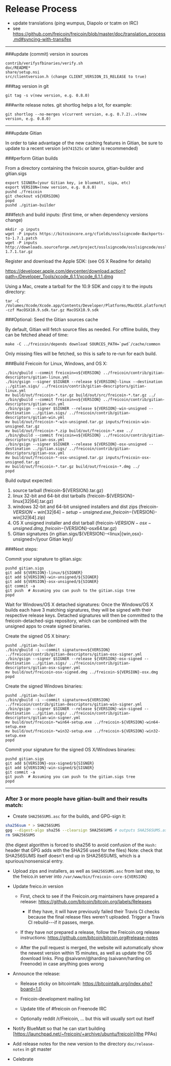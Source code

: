 Release Process
====================

* update translations (ping wumpus, Diapolo or tcatm on IRC)
* see https://github.com/freicoin/freicoin/blob/master/doc/translation_process.md#syncing-with-transifex

* * *

###update (commit) version in sources

	contrib/verifysfbinaries/verify.sh
	doc/README*
	share/setup.nsi
	src/clientversion.h (change CLIENT_VERSION_IS_RELEASE to true)

###tag version in git

	git tag -s v(new version, e.g. 0.8.0)

###write release notes. git shortlog helps a lot, for example:

	git shortlog --no-merges v(current version, e.g. 0.7.2)..v(new version, e.g. 0.8.0)

* * *

###update Gitian

 In order to take advantage of the new caching features in Gitian, be sure to update to a recent version (`e9741525c` or later is recommended)

###perform Gitian builds

 From a directory containing the freicoin source, gitian-builder and gitian.sigs
  
    export SIGNER=(your Gitian key, ie bluematt, sipa, etc)
	export VERSION=(new version, e.g. 0.8.0)
	pushd ./freicoin
	git checkout v${VERSION}
	popd
	pushd ./gitian-builder

###fetch and build inputs: (first time, or when dependency versions change)

	mkdir -p inputs
	wget -P inputs https://bitcoincore.org/cfields/osslsigncode-Backports-to-1.7.1.patch
	wget -P inputs http://downloads.sourceforge.net/project/osslsigncode/osslsigncode/osslsigncode-1.7.1.tar.gz

 Register and download the Apple SDK: (see OS X Readme for details)

 https://developer.apple.com/devcenter/download.action?path=/Developer_Tools/xcode_6.1.1/xcode_6.1.1.dmg

 Using a Mac, create a tarball for the 10.9 SDK and copy it to the inputs directory:

	tar -C /Volumes/Xcode/Xcode.app/Contents/Developer/Platforms/MacOSX.platform/Developer/SDKs/ -czf MacOSX10.9.sdk.tar.gz MacOSX10.9.sdk

###Optional: Seed the Gitian sources cache

  By default, Gitian will fetch source files as needed. For offline builds, they can be fetched ahead of time:

	make -C ../freicoin/depends download SOURCES_PATH=`pwd`/cache/common

  Only missing files will be fetched, so this is safe to re-run for each build.

###Build Freicoin for Linux, Windows, and OS X:

	./bin/gbuild --commit freicoin=v${VERSION} ../freicoin/contrib/gitian-descriptors/gitian-linux.yml
	./bin/gsign --signer $SIGNER --release ${VERSION}-linux --destination ../gitian.sigs/ ../freicoin/contrib/gitian-descriptors/gitian-linux.yml
	mv build/out/freicoin-*.tar.gz build/out/src/freicoin-*.tar.gz ../
	./bin/gbuild --commit freicoin=v${VERSION} ../freicoin/contrib/gitian-descriptors/gitian-win.yml
	./bin/gsign --signer $SIGNER --release ${VERSION}-win-unsigned --destination ../gitian.sigs/ ../freicoin/contrib/gitian-descriptors/gitian-win.yml
	mv build/out/freicoin-*-win-unsigned.tar.gz inputs/freicoin-win-unsigned.tar.gz
	mv build/out/freicoin-*.zip build/out/freicoin-*.exe ../
	./bin/gbuild --commit freicoin=v${VERSION} ../freicoin/contrib/gitian-descriptors/gitian-osx.yml
	./bin/gsign --signer $SIGNER --release ${VERSION}-osx-unsigned --destination ../gitian.sigs/ ../freicoin/contrib/gitian-descriptors/gitian-osx.yml
	mv build/out/freicoin-*-osx-unsigned.tar.gz inputs/freicoin-osx-unsigned.tar.gz
	mv build/out/freicoin-*.tar.gz build/out/freicoin-*.dmg ../
	popd
  Build output expected:

  1. source tarball (freicoin-${VERSION}.tar.gz)
  2. linux 32-bit and 64-bit dist tarballs (freicoin-${VERSION}-linux[32|64].tar.gz)
  3. windows 32-bit and 64-bit unsigned installers and dist zips (freicoin-${VERSION}-win[32|64]-setup-unsigned.exe, freicoin-${VERSION}-win[32|64].zip)
  4. OS X unsigned installer and dist tarball (freicoin-${VERSION}-osx-unsigned.dmg, freicoin-${VERSION}-osx64.tar.gz)
  5. Gitian signatures (in gitian.sigs/${VERSION}-<linux|{win,osx}-unsigned>/(your Gitian key)/

###Next steps:

Commit your signature to gitian.sigs:

	pushd gitian.sigs
	git add ${VERSION}-linux/${SIGNER}
	git add ${VERSION}-win-unsigned/${SIGNER}
	git add ${VERSION}-osx-unsigned/${SIGNER}
	git commit -a
	git push  # Assuming you can push to the gitian.sigs tree
	popd

  Wait for Windows/OS X detached signatures:
	Once the Windows/OS X builds each have 3 matching signatures, they will be signed with their respective release keys.
	Detached signatures will then be committed to the freicoin-detached-sigs repository, which can be combined with the unsigned apps to create signed binaries.

  Create the signed OS X binary:

	pushd ./gitian-builder
	./bin/gbuild -i --commit signature=v${VERSION} ../freicoin/contrib/gitian-descriptors/gitian-osx-signer.yml
	./bin/gsign --signer $SIGNER --release ${VERSION}-osx-signed --destination ../gitian.sigs/ ../freicoin/contrib/gitian-descriptors/gitian-osx-signer.yml
	mv build/out/freicoin-osx-signed.dmg ../freicoin-${VERSION}-osx.dmg
	popd

  Create the signed Windows binaries:

	pushd ./gitian-builder
	./bin/gbuild -i --commit signature=v${VERSION} ../freicoin/contrib/gitian-descriptors/gitian-win-signer.yml
	./bin/gsign --signer $SIGNER --release ${VERSION}-win-signed --destination ../gitian.sigs/ ../freicoin/contrib/gitian-descriptors/gitian-win-signer.yml
	mv build/out/freicoin-*win64-setup.exe ../freicoin-${VERSION}-win64-setup.exe
	mv build/out/freicoin-*win32-setup.exe ../freicoin-${VERSION}-win32-setup.exe
	popd

Commit your signature for the signed OS X/Windows binaries:

	pushd gitian.sigs
	git add ${VERSION}-osx-signed/${SIGNER}
	git add ${VERSION}-win-signed/${SIGNER}
	git commit -a
	git push  # Assuming you can push to the gitian.sigs tree
	popd

-------------------------------------------------------------------------

### After 3 or more people have gitian-built and their results match:

- Create `SHA256SUMS.asc` for the builds, and GPG-sign it:
```bash
sha256sum * > SHA256SUMS
gpg --digest-algo sha256 --clearsign SHA256SUMS # outputs SHA256SUMS.asc
rm SHA256SUMS
```
(the digest algorithm is forced to sha256 to avoid confusion of the `Hash:` header that GPG adds with the SHA256 used for the files)
Note: check that SHA256SUMS itself doesn't end up in SHA256SUMS, which is a spurious/nonsensical entry.

- Upload zips and installers, as well as `SHA256SUMS.asc` from last step, to the freico.in server
  into `/var/www/bin/freicoin-core-${VERSION}`

- Update freico.in version

  - First, check to see if the Freicoin.org maintainers have prepared a
    release: https://github.com/bitcoin/bitcoin.org/labels/Releases

      - If they have, it will have previously failed their Travis CI
        checks because the final release files weren't uploaded.
        Trigger a Travis CI rebuild---if it passes, merge.

  - If they have not prepared a release, follow the Freicoin.org release
    instructions: https://github.com/bitcoin/bitcoin.org#release-notes

  - After the pull request is merged, the website will automatically show the newest version within 15 minutes, as well
    as update the OS download links. Ping @saivann/@harding (saivann/harding on Freenode) in case anything goes wrong

- Announce the release:

  - Release sticky on bitcointalk: https://bitcointalk.org/index.php?board=1.0

  - Freicoin-development mailing list

  - Update title of #freicoin on Freenode IRC

  - Optionally reddit /r/Freicoin, ... but this will usually sort out itself

- Notify BlueMatt so that he can start building [https://launchpad.net/~freicoin/+archive/ubuntu/freicoin](the PPAs)

- Add release notes for the new version to the directory `doc/release-notes` in git master

- Celebrate
